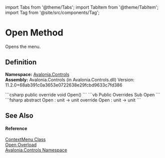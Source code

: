 import Tabs from '@theme/Tabs'; 
import TabItem from '@theme/TabItem'; 
import Tag from '@site/src/components/Tag'; 

# Open Method


Opens the menu.



## Definition
**Namespace:** <a href="N_Avalonia_Controls">Avalonia.Controls</a>  
**Assembly:** Avalonia.Controls (in Avalonia.Controls.dll) Version: 11.2.0+68ab391c0a3653e0722638e29fcbd9633c7fd386

<Tabs groupId="api-code-preview">
<TabItem value="csharp" label="C#">
```csharp
public override void Open()
```
</TabItem>
<TabItem value="vb" label="VB">
```vb
Public Overrides Sub Open
```
</TabItem>
<TabItem value="fsharp" label="F#">
```fsharp
abstract Open : unit -> unit 
override Open : unit -> unit 
```
</TabItem>
</Tabs>



## See Also


#### Reference
<a href="T_Avalonia_Controls_ContextMenu">ContextMenu Class</a>  
<a href="Overload_Avalonia_Controls_ContextMenu_Open">Open Overload</a>  
<a href="N_Avalonia_Controls">Avalonia.Controls Namespace</a>  
